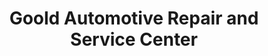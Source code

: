 ---
title: "Goold Automotive Repair and Service Center"
url: /racine/goold-automotive-repair-and-service-center/
shop: Autowerkstatt
---